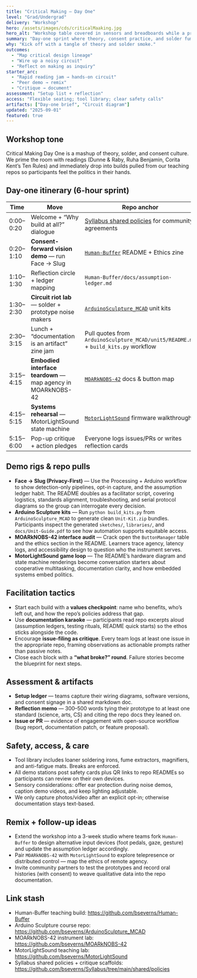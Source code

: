 ```yaml
---
title: "Critical Making — Day One"
level: "Grad/Undergrad"
delivery: "Workshop"
hero: /assets/images/cds/criticalMaaking.jpg
hero_alt: "Workshop table covered in sensors and breadboards while a projection-mapped consent workflow glows overhead"
summary: "Day-one sprint where theory, consent practice, and solder fumes share the same table."
why: "Kick off with a tangle of theory and solder smoke."
outcomes:
  - "Map critical design lineage"
  - "Wire up a noisy circuit"
  - "Reflect on making as inquiry"
starter_arc:
  - "Rapid reading jam → hands-on circuit"
  - "Peer demo → remix"
  - "Critique → document"
assessment: "Setup list + reflection"
access: "Flexible seating; tool library; clear safety calls"
artifacts: ["Day-one brief", "Circuit diagram"]
updated: "2025-09-01"
featured: true
---
```


## Workshop tone
Critical Making Day One is a mashup of theory, solder, and consent culture. We prime the room with readings (Dunne & Raby, Ruha Benjamin, Corita Kent’s Ten Rules) and immediately drop into builds pulled from our teaching repos so participants feel the politics in their hands.

## Day-one itinerary (6-hour sprint)
| Time | Move | Repo anchor |
| --- | --- | --- |
| 0:00–0:20 | Welcome + “Why build at all?” dialogue | [Syllabus shared policies](https://github.com/bseverns/Syllabus/tree/main/shared/policies) for community agreements |
| 0:20–1:10 | **Consent-forward vision demo** — run Face → Slug | [`Human-Buffer`](https://github.com/bseverns/Human-Buffer) README + Ethics zine |
| 1:10–1:30 | Reflection circle + ledger mapping | `Human-Buffer/docs/assumption-ledger.md` |
| 1:30–2:30 | **Circuit riot lab** — solder + prototype noise makers | [`ArduinoSculpture_MCAD`](https://github.com/bseverns/ArduinoSculpture_MCAD) unit kits |
| 2:30–3:15 | Lunch + “documentation is an artifact” zine jam | Pull quotes from `ArduinoSculpture_MCAD/unit5/README.md` + `build_kits.py` workflow |
| 3:15–4:15 | **Embodied interface teardown** — map agency in MOARkNOBS-42 | [`MOARkNOBS-42`](https://github.com/bseverns/MOARkNOBS-42) docs & button map |
| 4:15–5:15 | **Systems rehearsal** — MotorLightSound state machine | [`MotorLightSound`](https://github.com/bseverns/MotorLightSound) firmware walkthrough |
| 5:15–6:00 | Pop-up critique + action pledges | Everyone logs issues/PRs or writes reflection cards |

## Demo rigs & repo pulls
- **Face → Slug (Privacy-First)** — Use the Processing + Arduino workflow to show detection-only pipelines, opt-in capture, and the assumption ledger habit. The README doubles as a facilitator script, covering logistics, standards alignment, troubleshooting, and serial protocol diagrams so the group can interrogate every decision.
- **Arduino Sculpture kits** — Run `python build_kits.py` from `ArduinoSculpture_MCAD` to generate clean `Unit-Kit.zip` bundles. Participants inspect the generated `sketches/`, `libraries/`, and `docs/Unit-Guide.pdf` to see how automation supports equitable access.
- **MOARkNOBS-42 interface audit** — Crack open the `ButtonManager` table and the ethics section in the README. Learners trace agency, latency logs, and accessibility design to question who the instrument serves.
- **MotorLightSound game loop** — The README’s hardware diagram and state machine renderings become conversation starters about cooperative multitasking, documentation clarity, and how embedded systems embed politics.

## Facilitation tactics
- Start each build with a **values checkpoint**: name who benefits, who’s left out, and how the repo’s policies address that gap.
- Use **documentation karaoke** — participants read repo excerpts aloud (assumption ledgers, testing rituals, README quick starts) so the ethos sticks alongside the code.
- Encourage **issue-filing as critique**. Every team logs at least one issue in the appropriate repo, framing observations as actionable prompts rather than passive notes.
- Close each block with a **“what broke?” round**. Failure stories become the blueprint for next steps.

## Assessment & artifacts
- **Setup ledger** — teams capture their wiring diagrams, software versions, and consent signage in a shared markdown doc.
- **Reflection memo** — 300–500 words tying their prototype to at least one standard (science, arts, CS) and citing the repo docs they leaned on.
- **Issue or PR** — evidence of engagement with open-source workflow (bug report, documentation patch, or feature proposal).

## Safety, access, & care
- Tool library includes loaner soldering irons, fume extractors, magnifiers, and anti-fatigue mats. Breaks are enforced.
- All demo stations post safety cards plus QR links to repo READMEs so participants can review on their own devices.
- Sensory considerations: offer ear protection during noise demos, caption demo videos, and keep lighting adjustable.
- We only capture photos/video after an explicit opt-in; otherwise documentation stays text-based.

## Remix + follow-up ideas
- Extend the workshop into a 3-week studio where teams fork `Human-Buffer` to design alternative input devices (foot pedals, gaze, gesture) and update the assumption ledger accordingly.
- Pair `MOARkNOBS-42` with `MotorLightSound` to explore telepresence or distributed control — map the ethics of remote agency.
- Invite community partners to test the prototypes and record oral histories (with consent) to weave qualitative data into the repo documentation.

## Link stash
- Human-Buffer teaching build: <https://github.com/bseverns/Human-Buffer>
- Arduino Sculpture course repo: <https://github.com/bseverns/ArduinoSculpture_MCAD>
- MOARkNOBS-42 instrument lab: <https://github.com/bseverns/MOARkNOBS-42>
- MotorLightSound teaching lab: <https://github.com/bseverns/MotorLightSound>
- Syllabus shared policies + critique scaffolds: <https://github.com/bseverns/Syllabus/tree/main/shared/policies>
